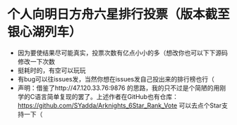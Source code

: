 # 个人向明日方舟六星排行投票（版本截至银心湖列车）
- 因为要使结果尽可能真实，投票次数有亿点小小的多（想改你也可以下下源码修改一下次数
- 挺耗时的，有空可以玩玩
- 有bug可以往issues发，当然你想在issues发自己投出来的排行榜也行（
- 声明：借鉴了http://47.120.33.76:9876 的思路，我的只不过是个简陋的用刚学的C语言简单复现的罢了。上述作者在GitHub也有仓库：https://github.com/SYadda/Arknights_6Star_Rank_Vote 可以去点个Star支持一下（